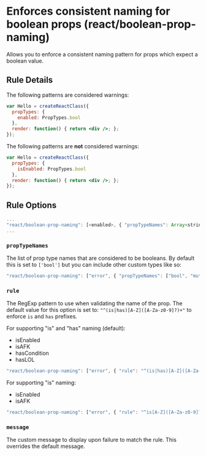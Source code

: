 # Enforces consistent naming for boolean props (react/boolean-prop-naming)

Allows you to enforce a consistent naming pattern for props which expect a boolean value.

## Rule Details

The following patterns are considered warnings:

```jsx
var Hello = createReactClass({
  propTypes: {
    enabled: PropTypes.bool
  },
  render: function() { return <div />; };
});
```

The following patterns are **not** considered warnings:

```jsx
var Hello = createReactClass({
  propTypes: {
    isEnabled: PropTypes.bool
  },
  render: function() { return <div />; };
});
```

## Rule Options

```js
...
"react/boolean-prop-naming": [<enabled>, { "propTypeNames": Array<string>, "rule": <string>, "message": <string> }]
...
```

### `propTypeNames`

The list of prop type names that are considered to be booleans. By default this is set to `['bool']` but you can include other custom types like so:

```jsx
"react/boolean-prop-naming": ["error", { "propTypeNames": ["bool", "mutuallyExclusiveTrueProps"] }]
```

### `rule`

The RegExp pattern to use when validating the name of the prop. The default value for this option is set to: `"^(is|has)[A-Z]([A-Za-z0-9]?)+"` to enforce `is` and `has` prefixes.

For supporting "is" and "has" naming (default):

- isEnabled
- isAFK
- hasCondition
- hasLOL

```jsx
"react/boolean-prop-naming": ["error", { "rule": "^(is|has)[A-Z]([A-Za-z0-9]?)+" }]
```

For supporting "is" naming:

- isEnabled
- isAFK

```jsx
"react/boolean-prop-naming": ["error", { "rule": "^is[A-Z]([A-Za-z0-9]?)+" }]
```

### `message`

The custom message to display upon failure to match the rule. This overrides the default message.
